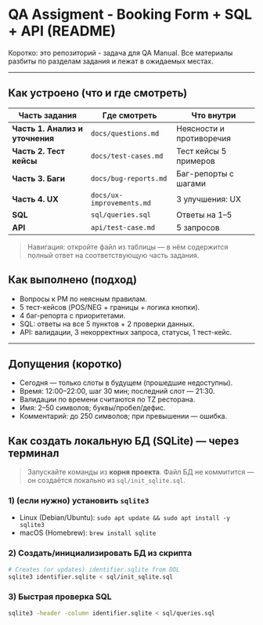 # QA Assigment - Booking Form + SQL + API (README)

Коротко: это репозиторий - задача для QA Manual. Все материалы разбиты по разделам 
задания и лежат в ожидаемых местах.

---
## Как устроено (что и где смотреть)

| Часть задания                   | Где смотреть              | Что внутри               |
|---------------------------------|---------------------------|--------------------------|
| **Часть 1. Анализ и уточнения** | `docs/questions.md`       | Неясности и противоречия | 
| **Часть 2. Тест кейсы**         | `docs/test-cases.md`      | Тест кейсы 5 примеров    |
| **Часть 3. Баги**               | `docs/bug-reports.md`     | Баг-репорты с шагами     |
| **Часть 4. UX**                 | `docs/ux-improvements.md` | 3 улучшения: UX          |
| **SQL**                         | `sql/queries.sql`         | Ответы на 1–5            |
| **API**                         | `api/test-case.md`        | 5 запросов               |

> Навигация: откройте файл из таблицы — в нём содержится полный ответ на соответствующую часть задания.

## Как выполнено (подход)

- Вопросы к PM по неясным правилам.
- 5 тест-кейсов (POS/NEG + границы + логика кнопки).
- 4 баг-репорта с приоритетами.
- SQL: ответы на все 5 пунктов + 2 проверки данных.
- API: валидации, 3 некорректных запроса, статусы, 1 тест-кейс.

---

## Допущения (коротко)

- Сегодня — только слоты в будущем (прошедшие недоступны).
- Время: 12:00–22:00, шаг 30 мин; последний слот — 21:30.
- Валидации по времени считаются по TZ ресторана.
- Имя: 2–50 символов; буквы/пробел/дефис.
- Комментарий: до 250 символов; при превышении — ошибка.

## Как создать локальную БД (SQLite) — через терминал

> Запускайте команды из **корня проекта**. 
> Файл БД не коммитится — он создаётся локально из `sql/init_sqlite.sql`.

### 1) (если нужно) установить `sqlite3`
- Linux (Debian/Ubuntu): `sudo apt update && sudo apt install -y sqlite3`  
- macOS (Homebrew): `brew install sqlite`

### 2) Создать/инициализировать БД из скрипта
```bash
# Creates (or updates) identifier.sqlite from DDL
sqlite3 identifier.sqlite < sql/init_sqlite.sql
```

### 3) Быстрая проверка SQL 
```bash
sqlite3 -header -column identifier.sqlite < sql/queries.sql
```
